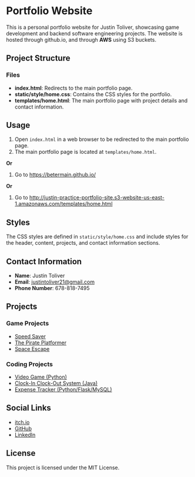 # Portfolio Website

This is a personal portfolio website for Justin Toliver, showcasing game development and backend software engineering projects. The website is hosted through github.io, and through **AWS** using S3 buckets. 

## Project Structure

### Files

- **index.html**: Redirects to the main portfolio page.
- **static/style/home.css**: Contains the CSS styles for the portfolio.
- **templates/home.html**: The main portfolio page with project details and contact information.

## Usage

1. Open `index.html` in a web browser to be redirected to the main portfolio page.
2. The main portfolio page is located at `templates/home.html`.

**Or**

1. Go to https://betermain.github.io/

**Or**

1. Go to http://justin-practice-portfolio-site.s3-website-us-east-1.amazonaws.com/templates/home.html

## Styles

The CSS styles are defined in `static/style/home.css` and include styles for the header, content, projects, and contact information sections.

## Contact Information

- **Name**: Justin Toliver
- **Email**: justintoliver21@gmail.com
- **Phone Number**: 678-818-7495

## Projects

### Game Projects

- [Speed Saver](https://betermain.itch.io/speed-saver)
- [The Pirate Platformer](https://betermain.itch.io/the-pirate-platformer)
- [Space Escape](https://betermain.itch.io/space-escape)

### Coding Projects

- [Video Game (Python)](https://github.com/BeterMain/gacha-game)
- [Clock-In Clock-Out System (Java)](https://github.com/BeterMain/cs310-teamproject-fa23)
- [Expense Tracker (Python/Flask/MySQL)](https://github.com/BeterMain/ExpenseTracker)

## Social Links

- [itch.io](https://betermain.itch.io)
- [GitHub](https://github.com/BeterMain)
- [LinkedIn](https://www.linkedin.com/in/justin-toliver-327840216/)

## License

This project is licensed under the MIT License.
